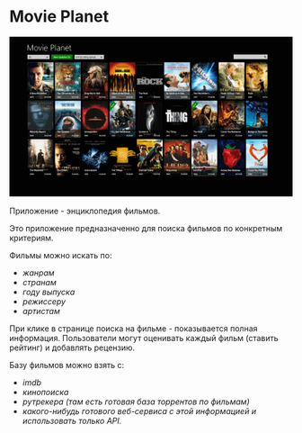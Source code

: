 # Movie Planet

![](Posters/README_preview.png)

Приложение - энциклопедия фильмов.

Это приложение предназначенно для поиска фильмов по конкретным критериям.

Фильмы можно искать по:
 * _жанрам_ 
 * _странам_
 * _году выпуска_ 
 * _режиссеру_ 
 * _артистам_ 
  
При клике в странице поиска на фильме - показывается полная информация. 
Пользователи могут оценивать каждый фильм (ставить рейтинг) и добавлять рецензию. 


Базу фильмов можно взять с:
 * _imdb_
 * _кинопоиска_
 * _рутрекера (там есть готовая база торрентов по фильмам)_
 * _какого-нибудь готового веб-сервиса с этой информацией и использовать только API._